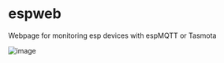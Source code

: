 # espweb
Webpage for monitoring esp devices with espMQTT or Tasmota

![image](https://user-images.githubusercontent.com/2833940/192327945-bf376d04-60b6-4393-9051-290416204028.png)
